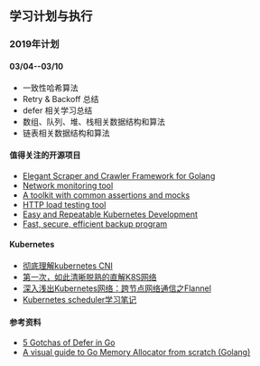 ## 学习计划与执行

### 2019年计划

#### 03/04--03/10

* 一致性哈希算法
* Retry & Backoff 总结
* defer 相关学习总结
* 数组、队列、堆、栈相关数据结构和算法
* 链表相关数据结构和算法


#### 值得关注的开源项目

* [Elegant Scraper and Crawler Framework for Golang ](https://github.com/gocolly/colly)
* [Network monitoring tool](https://github.com/buger/goreplay)
* [A toolkit with common assertions and mocks](https://github.com/stretchr/testify)
* [HTTP load testing tool](https://github.com/tsenart/vegeta)
* [Easy and Repeatable Kubernetes Development](https://github.com/GoogleContainerTools/skaffold)
* [Fast, secure, efficient backup program](https://github.com/restic/restic)

#### Kubernetes

- [彻底理解kubernetes CNI](https://mp.weixin.qq.com/s/u4CidUyA0eTOqhAVc_7cIQ)
- [第一次，如此清晰脱熟的直解K8S网络](https://mp.weixin.qq.com/s/GSiNlvu-J7QC4C0ec-f56Q)
- [深入浅出Kubernetes网络：跨节点网络通信之Flannel](http://blog.itpub.net/28218939/viewspace-2640884/)
- [Kubernetes scheduler学习笔记](http://blog.itpub.net/28218939/viewspace-2653678/)

#### 参考资料
* [5 Gotchas of Defer in Go](https://blog.learngoprogramming.com/gotchas-of-defer-in-go-1-8d070894cb01)
* [A visual guide to Go Memory Allocator from scratch (Golang)](https://blog.learngoprogramming.com/a-visual-guide-to-golang-memory-allocator-from-ground-up-e132258453ed)